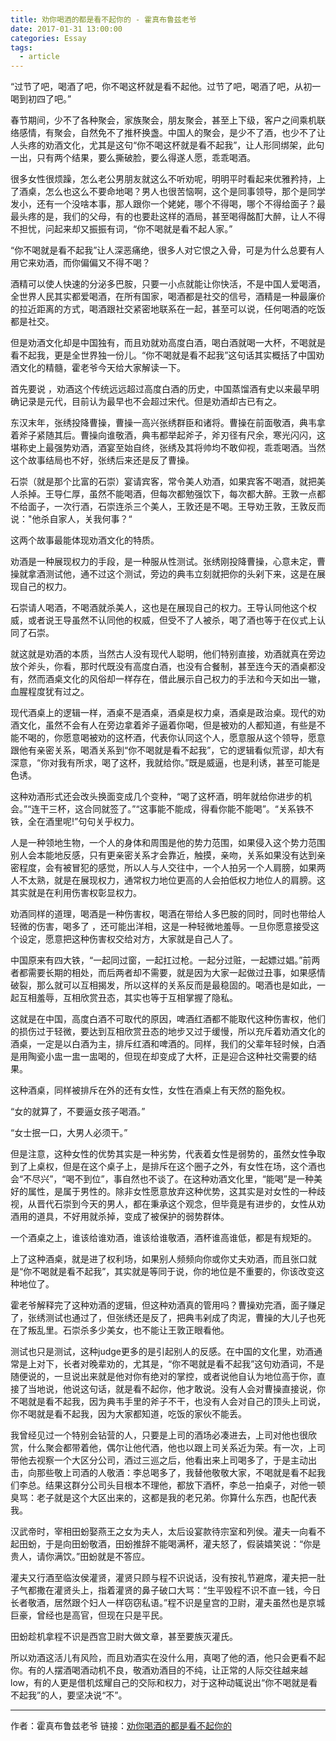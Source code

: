 ```yaml
---
title: 劝你喝酒的都是看不起你的 - 霍真布鲁兹老爷
date: 2017-01-31 13:00:00 
categories: Essay
tags:
  - article
---
```


“过节了吧，喝酒了吧，你不喝这杯就是看不起他。过节了吧，喝酒了吧，从初一喝到初四了吧。”

春节期间，少不了各种聚会，家族聚会，朋友聚会，甚至上下级，客户之间乘机联络感情，有聚会，自然免不了推杯换盏。中国人的聚会，是少不了酒，也少不了让人头疼的劝酒文化，尤其是这句“你不喝这杯就是看不起我”，让人形同绑架，此句一出，只有两个结果，要么撕破脸，要么得遂人愿，乖乖喝酒。

很多女性很烦躁，怎么老公男朋友就这么不听劝呢，明明平时看起来优雅矜持，上了酒桌，怎么也这么不要命地喝？男人也很苦恼啊，这个是同事领导，那个是同学发小，还有一个没啥本事，那人跟你一个姥姥，哪个不得喝，哪个不得给面子？最最头疼的是，我们的父母，有的也要赴这样的酒局，甚至喝得酩酊大醉，让人不得不担忧，问起来却又振振有词，“你不喝就是看不起人家。”

“你不喝就是看不起我”让人深恶痛绝，很多人对它恨之入骨，可是为什么总要有人用它来劝酒，而你偏偏又不得不喝？

酒精可以使人快速的分泌多巴胺，只要一小点就能让你快活，不是中国人爱喝酒，全世界人民其实都爱喝酒，在所有国家，喝酒都是社交的信号，酒精是一种最廉价的拉近距离的方式，喝酒跟社交紧密地联系在一起，甚至可以说，任何喝酒的吃饭都是社交。

但是劝酒文化却是中国独有，而且劝就劝高度白酒，喝白酒就喝一大杯，不喝就是看不起我，更是全世界独一份儿。“你不喝就是看不起我”这句话其实概括了中国劝酒文化的精髓，霍老爷今天给大家解读一下。

首先要说 ，劝酒这个传统远远超过高度白酒的历史，中国蒸馏酒有史以来最早明确记录是元代，目前认为最早也不会超过宋代。但是劝酒却古已有之。

东汉末年，张绣投降曹操，曹操一高兴张绣群臣和诸将。曹操在前面敬酒，典韦拿着斧子紧随其后。曹操向谁敬酒，典韦都举起斧子，斧刃径有尺余，寒光闪闪，这堪称史上最强势劝酒，酒宴至始自终，张绣及其将帅均不敢仰视，乖乖喝酒。当然这个故事结局也不好，张绣后来还是反了曹操。

石崇（就是那个比富的石崇）宴请宾客，常令美人劝酒，如果宾客不喝酒，就把美人杀掉。王导仁厚，虽然不能喝酒，但每次都勉强饮下，每次都大醉。王敦一点都不给面子，一次行酒，石崇连杀三个美人，王敦还是不喝。王导劝王敦，王敦反而说："他杀自家人，关我何事？“

这两个故事最能体现劝酒文化的特质。

劝酒是一种展现权力的手段，是一种服从性测试。张绣刚投降曹操，心意未定，曹操就拿酒测试他，通不过这个测试，旁边的典韦立刻就把你的头剁下来，这是在展现自己的权力。

石崇请人喝酒，不喝酒就杀美人，这也是在展现自己的权力。王导认同他这个权威，或者说王导虽然不认同他的权威，但受不了人被杀，喝了酒也等于在仪式上认同了石崇。

就这就是劝酒的本质，当然古人没有现代人聪明，他们特别直接，劝酒就真在旁边放个斧头，你看，那时代既没有高度白酒，也没有合餐制，甚至连今天的酒桌都没有，然而酒桌文化的风俗却一样存在，借此展示自己权力的手法和今天如出一辙，血腥程度犹有过之。

现代酒桌上的逻辑一样，酒桌不是酒桌，酒桌是权力桌，酒桌是政治桌。现代的劝酒文化，虽然不会有人在旁边拿着斧子逼着你喝，但是被劝的人都知道，有些是不能不喝的，你愿意喝被劝的这杯酒，代表你认同这个人，愿意服从这个领导，愿意跟他有亲密关系，喝酒关系到“你不喝就是看不起我”，它的逻辑看似荒谬，却大有深意，“你对我有所求，喝了这杯，我就给你。”既是威逼，也是利诱，甚至可能是色诱。

这种劝酒形式还会改头换面变成几个变种，“喝了这杯酒，明年就给你进步的机会。”“连干三杯，这合同就签了。”“这事能不能成，得看你能不能喝”。“关系铁不铁，全在酒里呢!”句句关乎权力。

人是一种领地生物，一个人的身体和周围是他的势力范围，如果侵入这个势力范围别人会本能地反感，只有更亲密关系才会靠近，触摸，亲吻，关系如果没有达到亲密程度，会有被冒犯的感觉，所以人与人交往中，一个人拍另一个人肩膀，如果两人不太熟，就是在展现权力，通常权力地位更高的人会拍低权力地位人的肩膀。这其实就是在利用伤害权彰显权力。

劝酒同样的道理，喝酒是一种伤害权，喝酒在带给人多巴胺的同时，同时也带给人轻微的伤害，喝多了 ，还可能出洋相，这是一种轻微地羞辱。一旦你愿意接受这个设定，愿意把这种伤害权交给对方，大家就是自己人了。

中国原来有四大铁，“一起同过窗，一起扛过枪。一起分过赃，一起嫖过娼。”前两者都需要长期的相处，而后两者却不需要，就是因为大家一起做过丑事，如果感情破裂，那么就可以互相揭发，所以这样的关系反而是最稳固的。喝酒也是如此，一起互相羞辱，互相欣赏丑态，其实也等于互相掌握了隐私。

这就是在中国，高度白酒不可取代的原因，啤酒红酒都不能取代这种伤害权，他们的损伤过于轻微，要达到互相欣赏丑态的地步又过于缓慢，所以充斥着劝酒文化的酒桌，一定是以白酒为主，排斥红酒和啤酒的。同样，我们的父辈年轻时候，白酒是用陶瓷小盅一盅一盅喝的，但现在却变成了大杯，正是迎合这种社交需要的结果。

这种酒桌，同样被排斥在外的还有女性，女性在酒桌上有天然的豁免权。

“女的就算了，不要逼女孩子喝酒。”

“女士抿一口，大男人必须干。”

但是注意，这种女性的优势其实是一种劣势，代表着女性是弱势的，虽然女性争取到了上桌权，但是在这个桌子上，是排斥在这个圈子之外，有女性在场，这个酒也会“不尽兴”，“喝不到位”，事自然也不谈了。在这种劝酒文化里，“能喝”是一种美好的属性，是属于男性的。除非女性愿意放弃这种优势，这其实是对女性的一种歧视，从晋代石崇到今天的男人，都在秉承这个观念，但毕竟是有进步的，女性从劝酒用的道具，不好用就杀掉，变成了被保护的弱势群体。

一个酒桌之上，谁该给谁劝酒，谁该给谁敬酒，酒杯谁高谁低，都是有规矩的。

上了这种酒桌，就是进了权利场，如果别人频频向你或你丈夫劝酒，而且张口就是“你不喝就是看不起我”，其实就是等同于说，你的地位是不重要的，你该改变这种地位了。

霍老爷解释完了这种劝酒的逻辑，但这种劝酒真的管用吗？曹操劝完酒，面子赚足了，张绣测试也通过了，但张绣还是反了，把典韦剁成了肉泥，曹操的大儿子也死在了叛乱里。石崇杀多少美女，也不能让王敦正眼看他。

测试也只是测试，这种judge更多的是引起别人的反感。在中国的文化里，劝酒通常是上对下，长者对晚辈劝的，尤其是，“你不喝就是看不起我”这句劝酒词，不是随便说的，一旦说出来就是他对你有绝对的掌控，或者说他自认为地位高于你，直接了当地说，他说这句话，就是看不起你，他才敢说。没有人会对曹操直接说，你不喝就是看不起我，因为典韦手里的斧子不干，也没有人会对自己的顶头上司说，你不喝就是看不起我，因为大家都知道，吃饭的家伙不能丢。

我曾经见过一个特别会钻营的人，只要是上司的酒场必凑进去，上司对他也很欣赏，什么聚会都带着他，偶尔让他代酒，他也以跟上司关系近为荣。有一次，上司带他去视察一个大区分公司，酒过三巡之后，他看出来上司喝多了，于是主动出击，向那些敬上司酒的人敬酒：李总喝多了，我替他敬敬大家，不喝就是看不起我们李总。结果这群分公司头目根本不理他，都放下酒杯，李总一拍桌子，对他一顿臭骂：老子就是这个大区出来的，这都是我的老兄弟。你算什么东西，也配代表我。

汉武帝时，宰相田蚡娶燕王之女为夫人，太后设宴款待宗室和列侯。灌夫一向看不起田蚡，于是向田蚡敬酒，田蚡推辞不能喝满杯，灌夫怒了，假装嬉笑说：“你是贵人，请你满饮。”田蚡就是不答应。

灌夫又行酒至临汝侯灌贤，灌贤只顾与程不识说话，没有按礼节避席，灌夫把一肚子气都撒在灌贤头上，指着灌贤的鼻子破口大骂：“生平毁程不识不直一钱，今日长者敬酒，居然跟个妇人一样窃窃私语。”程不识是皇宫的卫尉，灌夫虽然也是京城巨豪，曾经也是高官，但现在只是平民。

田蚡趁机拿程不识是西宫卫尉大做文章，甚至要族灭灌氏。

所以劝酒这活儿有风险，而且劝酒实在没什么用，真喝了他的酒，他只会更看不起你。有的人摆酒喝酒动机不良，敬酒劝酒目的不纯，让正常的人际交往越来越low，有的人更是借机炫耀自己的交际和权力，对于这种动辄说出“你不喝就是看不起我”的人，要坚决说“不”。

----

作者：霍真布鲁兹老爷
链接：[劝你喝酒的都是看不起你的](http://mp.weixin.qq.com/s?__biz=MzA4ODE3OTY5NQ==&mid=2649702924&idx=1&sn=d7a0231c38360eccffe7b247fc7b826a&chksm=8835f48cbf427d9ab528cff44e783e2ca7abc2c414bba815254dc9685db11f46742ad768d772&mpshare=1&scene=1&srcid=0131ZXv6yVRyom7Qqarn307T#rd)
